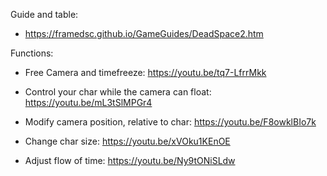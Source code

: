 Guide and table:

- https://framedsc.github.io/GameGuides/DeadSpace2.htm

Functions: 

- Free Camera and timefreeze: https://youtu.be/tq7-LfrrMkk 
- Control your char while the camera can float: https://youtu.be/mL3tSlMPGr4

- Modify camera position, relative to char: https://youtu.be/F8owklBIo7k
- Change char size: https://youtu.be/xVOku1KEnOE

- Adjust flow of time: https://youtu.be/Ny9tONiSLdw

